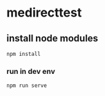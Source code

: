 # medirecttest

## install node modules

```
npm install
```

### run in dev env

```
npm run serve
```
